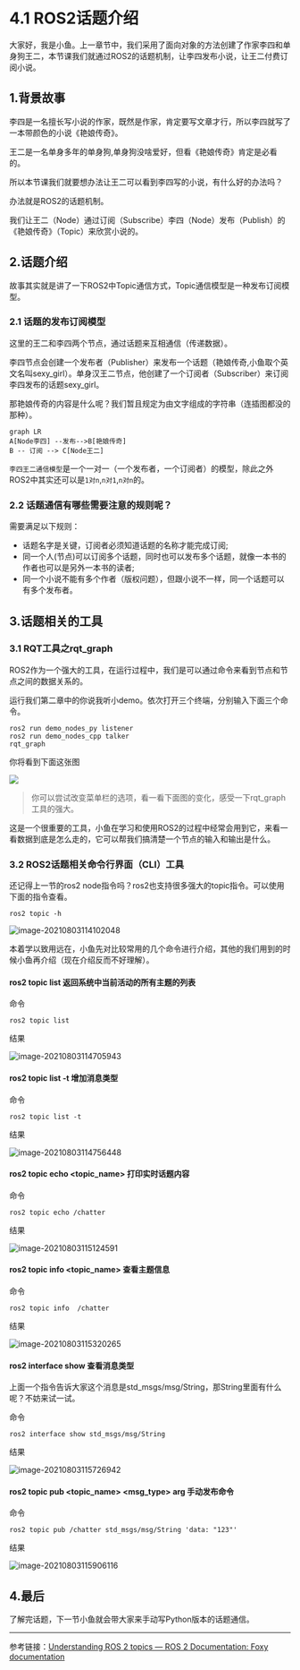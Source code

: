 # 4.1 ROS2话题介绍

大家好，我是小鱼。上一章节中，我们采用了面向对象的方法创建了作家李四和单身狗王二，本节课我们就通过ROS2的话题机制，让李四发布小说，让王二付费订阅小说。

## 1.背景故事

李四是一名擅长写小说的作家，既然是作家，肯定要写文章才行，所以李四就写了一本带颜色的小说《艳娘传奇》。

王二是一名单身多年的单身狗,单身狗没啥爱好，但看《艳娘传奇》肯定是必看的。

所以本节课我们就要想办法让王二可以看到李四写的小说，有什么好的办法吗？

办法就是ROS2的话题机制。

我们让王二（Node）通过订阅（Subscribe）李四（Node）发布（Publish）的《艳娘传奇》（Topic）来欣赏小说的。


## 2.话题介绍

故事其实就是讲了一下ROS2中Topic通信方式，Topic通信模型是一种发布订阅模型。

### 2.1 话题的发布订阅模型

这里的王二和李四两个节点，通过话题来互相通信（传递数据）。

李四节点会创建一个发布者（Publisher）来发布一个话题（艳娘传奇,小鱼取个英文名叫sexy_girl）。单身汉王二节点，他创建了一个订阅者（Subscriber）来订阅李四发布的话题sexy_girl。

那艳娘传奇的内容是什么呢？我们暂且规定为由文字组成的字符串（连插图都没的那种）。


```mermaid
graph LR
A[Node李四] --发布-->B[艳娘传奇]
B -- 订阅 --> C[Node王二]
```

`李四王二通信模型`是一个一对一（一个发布者，一个订阅者）的模型，除此之外ROS2中其实还可以是`1对n`,`n对1`,`n对n`的。



### 2.2 话题通信有哪些需要注意的规则呢？

需要满足以下规则：

- 话题名字是关键，订阅者必须知道话题的名称才能完成订阅;
- 同一个人(节点)可以订阅多个话题，同时也可以发布多个话题，就像一本书的作者也可以是另外一本书的读者;
- 同一个小说不能有多个作者（版权问题），但跟小说不一样，同一个话题可以有多个发布者。



## 3.话题相关的工具

### 3.1  RQT工具之rqt_graph


ROS2作为一个强大的工具，在运行过程中，我们是可以通过命令来看到节点和节点之间的数据关系的。

运行我们第二章中的你说我听小demo。依次打开三个终端，分别输入下面三个命令。

```
ros2 run demo_nodes_py listener
ros2 run demo_nodes_cpp talker
rqt_graph
```

你将看到下面这张图

![](4.1ROS2话题介绍/imgs/image-20210803113450234.png)


> 你可以尝试改变菜单栏的选项，看一看下面图的变化，感受一下rqt_graph工具的强大。

这是一个很重要的工具，小鱼在学习和使用ROS2的过程中经常会用到它，来看一看数据到底是怎么走的，它可以帮我们搞清楚一个节点的输入和输出是什么。

### 3.2 ROS2话题相关命令行界面（CLI）工具

还记得上一节的ros2 node指令吗？ros2也支持很多强大的topic指令。可以使用下面的指令查看。

```
ros2 topic -h
```

![image-20210803114102048](4.1ROS2话题介绍/imgs/image-20210803114102048.png)


本着学以致用远在，小鱼先对比较常用的几个命令进行介绍，其他的我们用到的时候小鱼再介绍（现在介绍反而不好理解）。


#### ros2 topic list 返回系统中当前活动的所有主题的列表

命令

```
ros2 topic list
```

结果

![image-20210803114705943](4.1ROS2话题介绍/imgs/image-20210803114705943.png)

####  ros2 topic list -t 增加消息类型

命令

```
ros2 topic list -t
```

结果

![image-20210803114756448](4.1ROS2话题介绍/imgs/image-20210803114756448.png)



#### ros2 topic echo <topic_name> 打印实时话题内容

命令

```
ros2 topic echo /chatter
```

结果

![image-20210803115124591](4.1ROS2话题介绍/imgs/image-20210803115124591.png)


#### ros2 topic info <topic_name> 查看主题信息

命令

```
ros2 topic info  /chatter
```

结果

![image-20210803115320265](4.1ROS2话题介绍/imgs/image-20210803115320265.png)

#### ros2 interface show 查看消息类型

上面一个指令告诉大家这个消息是std_msgs/msg/String，那String里面有什么呢？不妨来试一试。

命令

```
ros2 interface show std_msgs/msg/String
```

结果

![image-20210803115726942](4.1ROS2话题介绍/imgs/image-20210803115726942.png)


#### ros2 topic pub <topic_name> <msg_type>  arg 手动发布命令

命令

```
ros2 topic pub /chatter std_msgs/msg/String 'data: "123"'
```



结果

![image-20210803115906116](4.1ROS2话题介绍/imgs/image-20210803115906116.png)





## 4.最后

了解完话题，下一节小鱼就会带大家来手动写Python版本的话题通信。




------

参考链接：[Understanding ROS 2 topics — ROS 2 Documentation: Foxy documentation](http://docs.ros.org/en/foxy/Tutorials/Topics/Understanding-ROS2-Topics.html)

